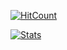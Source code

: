 [![HitCount](http://hits.dwyl.com/reinzor/reinzor.svg)](http://hits.dwyl.com/reinzor/reinzor)

[![Stats](https://github-readme-stats.vercel.app/api?username=reinzor&count_private=true&show_icons=true)](https://github.com/reinzor)
